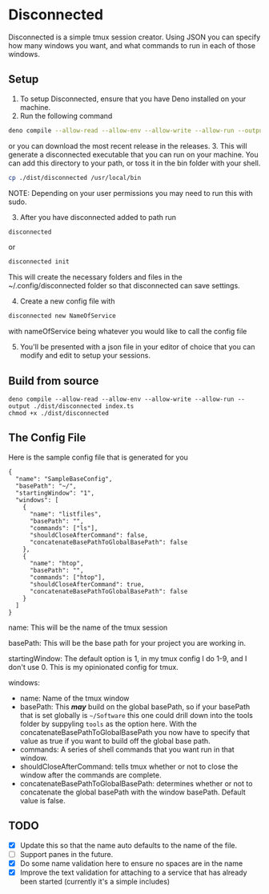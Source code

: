 # Disconnected
Disconnected is a simple tmux session creator. Using JSON you can specify how many windows you want, and what commands to run in each of those windows.

## Setup
1. To setup Disconnected, ensure that you have Deno installed on your machine.
2. Run the following command
```bash
deno compile --allow-read --allow-env --allow-write --allow-run --output ./dist/disconnected index.ts
```
or you can download the most recent release in the releases.
3. This will generate a disconnected executable that you can run on your machine. You can add this directory to your path, or toss it in the bin folder with your shell.
```bash
cp ./dist/disconnected /usr/local/bin
```
NOTE: Depending on your user permissions you may need to run this with sudo.

3. After you have disconnected added to path run
```bash
disconnected
```
or
```bash
disconnected init
```
This will create the necessary folders and files in the ~/.config/disconnected folder so that disconnected can save settings.

4. Create a new config file with 
```bash
disconnected new NameOfService
```
with nameOfService being whatever you would like to call the config file
<!-- TODO: Do some name validation here to ensure no spaces are in the name -->

5. You'll be presented with a json file in your editor of choice that you can modify and edit to setup your sessions.

## Build from source
```
deno compile --allow-read --allow-env --allow-write --allow-run --output ./dist/disconnected index.ts
chmod +x ./dist/disconnected
```

## The Config File
Here is the sample config file that is generated for you
```
{
  "name": "SampleBaseConfig",
  "basePath": "~/",
  "startingWindow": "1",
  "windows": [
    {
      "name": "listfiles",
      "basePath": "",
      "commands": ["ls"],
      "shouldCloseAfterCommand": false,
      "concatenateBasePathToGlobalBasePath": false
    },
    {
      "name": "htop",
      "basePath": "",
      "commands": ["htop"],
      "shouldCloseAfterCommand": true,
      "concatenateBasePathToGlobalBasePath": false
    }
  ]
}
```
name: This will be the name of the tmux session 

basePath: This will be the base path for your project you are working in.

startingWindow: The default option is 1, in my tmux config I do 1-9, and I don't use 0. This is my opinionated config for tmux.

windows:
*  name: Name of the tmux window
*  basePath: This ***may*** build on the global basePath, so if your basePath that is set globally is ```~/Software``` this one could drill down into the tools folder by suppyling ```tools``` as the option here. With the concatenateBasePathToGlobalBasePath you now have to specify that value as true if you want to build off the global base path.
*  commands: A series of shell commands that you want run in that window.
*  shouldCloseAfterCommand: tells tmux whether or not to close the window after the commands are complete.
*  concatenateBasePathToGlobalBasePath: determines whether or not to concatenate the global basePath with the window basePath. Default value is false.
  
## TODO
- [x] Update this so that the name auto defaults to the name of the file.
- [ ] Support panes in the future.
- [x] Do some name validation here to ensure no spaces are in the name
- [x] Improve the text validation for attaching to a service that has already been started (currently it's a simple includes)
